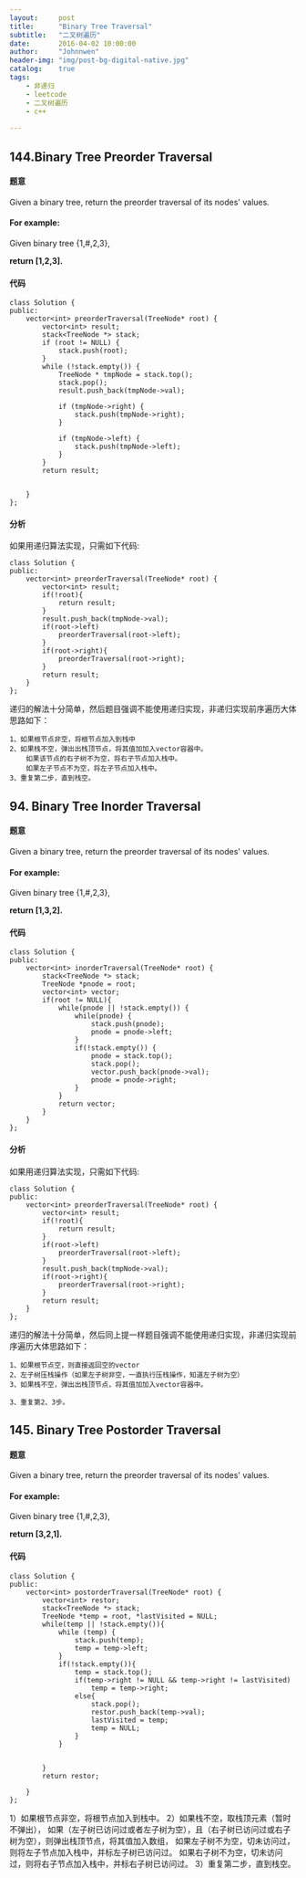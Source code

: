 ```yaml
---
layout:     post
title:      "Binary Tree Traversal"
subtitle:   "二叉树遍历"
date:       2016-04-02 10:00:00
author:     "Johnnwen"
header-img: "img/post-bg-digital-native.jpg"
catalog:    true
tags:
    - 非递归
    - leetcode
    - 二叉树遍历
    - c++
    
---
```



## 144.Binary Tree Preorder Traversal

#### 题意

Given a binary tree, return the preorder traversal of its nodes' values.

#### For example:

Given binary tree {1,#,2,3},

**return [1,2,3].**

#### 代码

```
class Solution {
public:
    vector<int> preorderTraversal(TreeNode* root) {
        vector<int> result;
        stack<TreeNode *> stack;
        if (root != NULL) {
            stack.push(root);
        }
        while (!stack.empty()) {
            TreeNode * tmpNode = stack.top();
            stack.pop();
            result.push_back(tmpNode->val);
            
            if (tmpNode->right) {
                stack.push(tmpNode->right);
            }

            if (tmpNode->left) {
                stack.push(tmpNode->left);
            }
        }
        return result;
        
        
    }
};
```

#### 分析

如果用递归算法实现，只需如下代码:

```
class Solution {
public:
    vector<int> preorderTraversal(TreeNode* root) {
    	vector<int> result;
    	if(!root){
    		return result;
    	}    	
    	result.push_back(tmpNode->val);
    	if(root->left)
    		preorderTraversal(root->left);
    	}
    	if(root->right){
    		preorderTraversal(root->right);
    	}
    	return result;    
    }
};

```

递归的解法十分简单，然后题目强调不能使用递归实现，非递归实现前序遍历大体思路如下：<br>

	1、如果根节点非空，将根节点加入到栈中
	2、如果栈不空，弹出出栈顶节点，将其值加加入vector容器中。
		如果该节点的右子树不为空，将右子节点加入栈中。
		如果左子节点不为空，将左子节点加入栈中。
	3、重复第二步，直到栈空。
	
## 94. Binary Tree Inorder Traversal

#### 题意

Given a binary tree, return the preorder traversal of its nodes' values.

#### For example:

Given binary tree {1,#,2,3},

**return [1,3,2].**

#### 代码

```
class Solution {
public:
    vector<int> inorderTraversal(TreeNode* root) {
        stack<TreeNode *> stack;  
        TreeNode *pnode = root;  
        vector<int> vector; 
        if(root != NULL){
            while(pnode || !stack.empty()) {  
                while(pnode) {  
                    stack.push(pnode);  
                    pnode = pnode->left;  
                }  
                if(!stack.empty()) {  
                    pnode = stack.top(); 
                    stack.pop(); 
                    vector.push_back(pnode->val);  
                    pnode = pnode->right;  
                }  
            }  
            return vector;  
        }
    }
};
```
#### 分析

如果用递归算法实现，只需如下代码:

```
class Solution {
public:
    vector<int> preorderTraversal(TreeNode* root) {
    	vector<int> result;
    	if(!root){
    		return result;
    	}    	
    	if(root->left)
    		preorderTraversal(root->left);
    	}
    	result.push_back(tmpNode->val);
    	if(root->right){
    		preorderTraversal(root->right);
    	}
    	return result;    
    }
};

```

递归的解法十分简单，然后同上提一样题目强调不能使用递归实现，非递归实现前序遍历大体思路如下：<br>

	1、如果根节点空，则直接返回空的vector
	2、左子树压栈操作（如果左子树非空，一直执行压栈操作，知道左子树为空）
	3、如果栈不空，弹出出栈顶节点，将其值加加入vector容器中。
		
	3、重复第2、3步。
	
## 145. Binary Tree Postorder Traversal

#### 题意

Given a binary tree, return the preorder traversal of its nodes' values.

#### For example:

Given binary tree {1,#,2,3},

**return [3,2,1].**

#### 代码
	
```	
class Solution {
public:
    vector<int> postorderTraversal(TreeNode* root) {
        vector<int> restor;
        stack<TreeNode *> stack;
        TreeNode *temp = root, *lastVisited = NULL;
        while(temp || !stack.empty()){
            while (temp) {
                stack.push(temp);
                temp = temp->left;
            }
            if(!stack.empty()){
                temp = stack.top(); 
                if(temp->right != NULL && temp->right != lastVisited)
                    temp = temp->right;
                else{
                    stack.pop();
                    restor.push_back(temp->val);
                    lastVisited = temp;
                    temp = NULL;
                }
            }

            
        }
        return restor;
        
    }
};
```
	
1）如果根节点非空，将根节点加入到栈中。
2）如果栈不空，取栈顶元素（暂时不弹出），
                             如果（左子树已访问过或者左子树为空），且（右子树已访问过或右子树为空），则弹出栈顶节点，将其值加入数组，
                            如果左子树不为空，切未访问过，则将左子节点加入栈中，并标左子树已访问过。
                            如果右子树不为空，切未访问过，则将右子节点加入栈中，并标右子树已访问过。
3）重复第二步，直到栈空。






	
	
	


